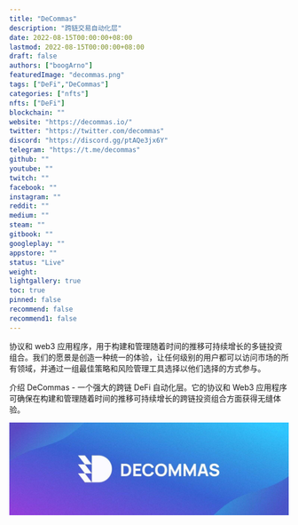 ```yaml
---
title: "DeCommas"
description: "跨链交易自动化层"
date: 2022-08-15T00:00:00+08:00
lastmod: 2022-08-15T00:00:00+08:00
draft: false
authors: ["boogArno"]
featuredImage: "decommas.png"
tags: ["DeFi","DeCommas"]
categories: ["nfts"]
nfts: ["DeFi"]
blockchain: ""
website: "https://decommas.io/"
twitter: "https://twitter.com/decommas"
discord: "https://discord.gg/ptAQe3jx6Y"
telegram: "https://t.me/decommas"
github: ""
youtube: ""
twitch: ""
facebook: ""
instagram: ""
reddit: ""
medium: ""
steam: ""
gitbook: ""
googleplay: ""
appstore: ""
status: "Live"
weight: 
lightgallery: true
toc: true
pinned: false
recommend: false
recommend1: false
---
```

协议和 web3 应用程序，用于构建和管理随着时间的推移可持续增长的多链投资组合。我们的愿景是创造一种统一的体验，让任何级别的用户都可以访问市场的所有领域，并通过一组最佳策略和风险管理工具选择以他们选择的方式参与。

介绍 DeCommas - 一个强大的跨链 DeFi 自动化层。它的协议和 Web3 应用程序可确保在构建和管理随着时间的推移可持续增长的跨链投资组合方面获得无缝体验。

![1500x500-1](1500x500-1.jpg)
